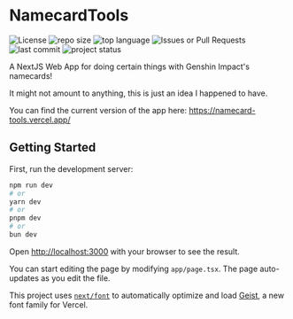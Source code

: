 NamecardTools
=============

![License](https://img.shields.io/github/license/EvilSquirrelGuy/NamecardTools)
![repo size](https://img.shields.io/github/repo-size/EvilSquirrelGuy/NamecardTools)
![top language](https://img.shields.io/github/languages/top/EvilSquirrelGuy/NamecardTools)
![Issues or Pull Requests](https://img.shields.io/github/issues/EvilSquirrelGuy/NamecardTools)
![last commit](https://img.shields.io/github/last-commit/EvilSquirrelGuy/NamecardTools)
![project status](https://img.shields.io/badge/project_status-ideas-8a2be2)


A NextJS Web App for doing certain things with Genshin Impact's namecards!

It might not amount to anything, this is just an idea I happened to have.

You can find the current version of the app here: https://namecard-tools.vercel.app/


## Getting Started

First, run the development server:

```bash
npm run dev
# or
yarn dev
# or
pnpm dev
# or
bun dev
```

Open [http://localhost:3000](http://localhost:3000) with your browser to see the result.

You can start editing the page by modifying `app/page.tsx`. The page auto-updates as you edit the file.

This project uses [`next/font`](https://nextjs.org/docs/app/building-your-application/optimizing/fonts) to automatically optimize and load [Geist](https://vercel.com/font), a new font family for Vercel.
